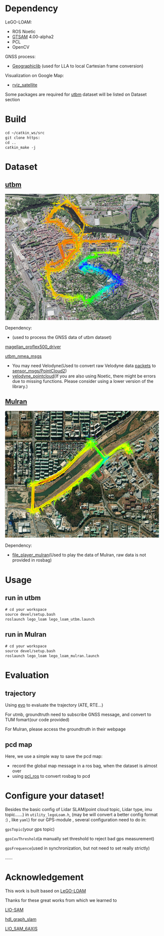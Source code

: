 # Dependency

LeGO-LOAM:

- ROS Noetic
- [GTSAM](https://gtsam.org/) 4.00-alpha2 
- PCL
- OpenCV

GNSS process:

- [Geographiclib](https://github.com/geographiclib/geographiclib ) (used for LLA to local Cartesian frame conversion)

Visualization on Google Map:

- [rviz_satellite](https://github.com/nobleo/rviz_satellite) 

Some packages are required for [utbm](https://github.com/epan-utbm/utbm_robocar_dataset) dataset will be listed on Dataset section

# Build

```
cd ~/catkin_ws/src
git clone https:
cd ..
catkin_make -j
```

# Dataset

## [utbm](https://github.com/epan-utbm/utbm_robocar_dataset)


![image](https://github.com/zhexin1904/EECE5550Project/blob/main/pic/utbm/global_map.png)

Dependency:

- (used to process the GNSS data of utbm dataset)

[magellan_proflex500_driver](https://github.com/epan-utbm/utbm_robocar_dataset/tree/baselines/drivers/magellan_proflex500/magellan_proflex500_driver)

[utbm_nmea_msgs](https://github.com/epan-utbm/utbm_robocar_dataset/tree/baselines/drivers/magellan_proflex500/utbm_nmea_msgs)

- You may need Velodyne(Used to convert raw Velodyne data [packets](http://docs.ros.org/en/api/velodyne_msgs/html/msg/VelodyneScan.html) to [sensor_msgs/PointCloud2](http://docs.ros.org/en/api/sensor_msgs/html/msg/PointCloud2.html))
- [velodyne_pointcloud](http://wiki.ros.org/velodyne_pointcloud)(If you are also using Noetic, there might be errors due to missing functions. Please consider using a lower version of the library.)

## [Mulran](https://sites.google.com/view/mulran-pr/dataset)

![image](https://github.com/zhexin1904/EECE5550Project/blob/main/pic/mulran/mulran_gps.png)

Dependency:

- [file_player_mulran](https://github.com/RPM-Robotics-Lab/file_player_mulran)(Used to play the data of Mulran, raw data is not provided in rosbag)

# Usage

## run in utbm

```
# cd your workspace
source devel/setup.bash
roslaunch lego_loam lego_loam_utbm.launch
```

## run in Mulran

```
# cd your workspace
source devel/setup.bash
roslaunch lego_loam lego_loam_mulran.launch 
```

# Evaluation

## trajectory

Using [evo](https://github.com/MichaelGrupp/evo) to evaluate the trajectory (ATE, RTE...)

For utmb, groundtruth need to subscribe GNSS message, and convert to TUM fomart(our code provided)

For Mulran, please access the groundtruth in their webpage 

## pcd map

Here, we use a simple way to save the pcd map:

- record the global map message in a ros bag, when the dataset is almost over
- using [pcl_ros](http://wiki.ros.org/pcl_ros) to convert rosbag to pcd 

# Configure your dataset!

Besides the basic config of Lidar SLAM(point cloud topic, Lidar type, imu topic......) in `utility_legoLoam.h`, (may be will convert a better config format :) , like `yaml`) for our GPS-module , several configuration need to do in:

`gpsTopic`(your gps topic)

`gpsCovThreshold`(a manually set threshold to reject bad gps measurement)

`gpsFrequence`(used in synchronization, but not need to set really strictly)

......

# Acknowledgement

This work is built based on [LeGO-LOAM](https://github.com/RobustFieldAutonomyLab/LeGO-LOAM)

Thanks for these great works from which we learned to 

[LIO-SAM](https://github.com/TixiaoShan/LIO-SAM)

[hdl_graph_slam](https://github.com/koide3/hdl_graph_slam)

[LIO_SAM_6AXIS](https://github.com/JokerJohn/LIO_SAM_6AXIS)

